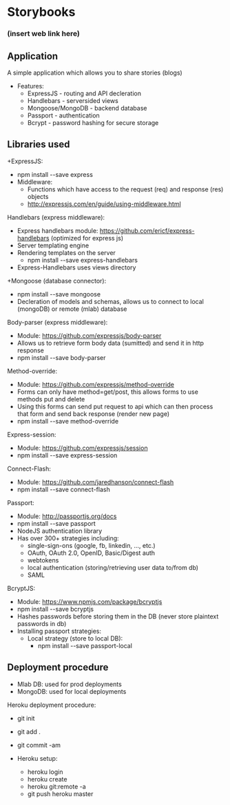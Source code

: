 # Storybooks
### (insert web link here) ###

## Application ##
A simple application which allows you to share stories (blogs)
- Features:
    - ExpressJS - routing and API decleration
    - Handlebars - serversided views
    - Mongoose/MongoDB - backend database
    - Passport - authentication
    - Bcrypt - password hashing for secure storage

## Libraries used ##
+ExpressJS:
- npm install --save express
- Middleware:
    - Functions which have access to the request (req) and response (res) objects
    - http://expressjs.com/en/guide/using-middleware.html


Handlebars (express middleware):
- Express handlebars module: https://github.com/ericf/express-handlebars (optimized for express js)
- Server templating engine
- Rendering templates on the server
    - npm install  --save express-handlebars
- Express-Handlebars uses views directory

+Mongoose (database connector):
- npm install --save mongoose
- Decleration of models and schemas, allows us to connect to local (mongoDB) or remote (mlab) database

Body-parser (express middleware):
- Module: https://github.com/expressjs/body-parser
- Allows us to retrieve form body data (sumitted) and send it in http response
- npm install --save body-parser

Method-override:
- Module: https://github.com/expressjs/method-override
- Forms can only have method=get/post, this allows forms to use methods put and delete
- Using this forms can send put request to api which can then process that form and send back response (render new page)
- npm install --save method-override

Express-session:
- Module: https://github.com/expressjs/session
- npm install --save express-session

Connect-Flash:
- Module: https://github.com/jaredhanson/connect-flash
- npm install --save connect-flash

Passport:
- Module: http://passportjs.org/docs
- npm install --save passport
- NodeJS authentication library
- Has over 300+ strategies including:
    - single-sign-ons (google, fb, linkedin, ..., etc.)
    - OAuth, OAuth 2.0, OpenID, Basic/Digest auth
    - webtokens
    - local authentication (storing/retrieving user data to/from db)
    - SAML

BcryptJS:
- Module: https://www.npmjs.com/package/bcryptjs
- npm install --save bcryptjs
- Hashes passwords before storing them in the DB (never store plaintext passwords in db)
- Installing passport strategies:
    - Local strategy (store to local DB):
        - npm install --save passport-local


## Deployment procedure ##
- Mlab DB: used for prod deployments
- MongoDB: used for local deployments

Heroku deployment procedure:
- git init
- git add .
- git commit -am <message>

- Heroku setup:
    - heroku login
    - heroku create
    - heroku git:remote -a <repo name obtained from heroku create>
    - git push heroku master
